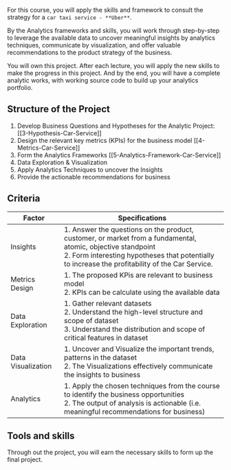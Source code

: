 For this course, you will apply the skills and framework to consult the strategy for a `car taxi service - **Uber**`.

By the Analytics frameworks and skills, you will work through step-by-step to leverage the available data to uncover meaningful insights by analytics techniques, communicate by visualization, and offer valuable recommendations to the product strategy of the business. 

You will own this project. After each lecture, you will apply the new skills to make the progress in this project. And by the end, you will have a complete analytic works, with working source code to build up your analytics portfolio. 

## Structure of the Project
1. Develop Business Questions and Hypotheses for the Analytic Project: [[3-Hypothesis-Car-Service]]
3. Design the relevant key metrics (KPIs) for the business model [[4-Metrics-Car-Service]]
4. Form the Analytics Frameworks [[5-Analytics-Framework-Car-Service]]
5. Data Exploration & Visualization
6. Apply Analytics Techniques to uncover the Insights
7. Provide the actionable recommendations for business

## Criteria
| Factor             | Specifications                                                                                                                                                                                                 |
|--------------------|----------------------------------------------------------------------------------------------------------------------------------------------------------------------------------------------------------------|
| Insights           | 1. Answer the questions on the product, customer, or market from a fundamental, atomic, objective standpoint <br> 2. Form interesting hypotheses that potentially to increase the profitability of the Car Service. |
| Metrics Design     | 1. The proposed KPis are relevant to business model <br> 2. KPIs can be calculate using the available data                                                                                                          |
| Data Exploration   | 1. Gather relevant datasets <br> 2. Understand the high-level structure and scope of dataset <br> 3. Understand the distribution and scope of critical features in dataset                                               |
| Data Visualization | 1. Uncover and Visualize the important trends, patterns in the dataset <br> 2. The Visualizations effectively communicate the insights to business                                                                  |
| Analytics          | 1. Apply the chosen techniques from the course to identify the business opportunities <br> 2. The output of analysis is actionable (i.e. meaningful recommendations for business)                                   |

## Tools and skills 
Through out the project, you will earn the necessary skills to form up the final project.